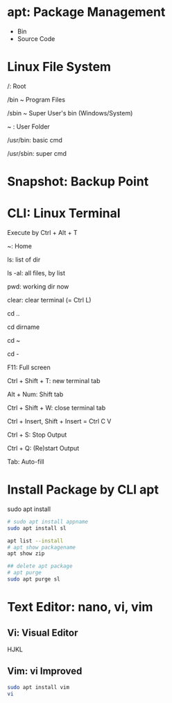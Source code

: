 # apt: Package Management

* Bin
* Source Code



# Linux File System

/: Root

/bin ~ Program Files

/sbin ~ Super User's bin (Windows/System)

~ : User Folder

/usr/bin: basic cmd

/usr/sbin: super cmd



# Snapshot: Backup Point



# CLI: Linux Terminal

Execute by Ctrl + Alt + T

~: Home

ls: list of dir

ls -al: all files, by list

pwd: working dir now

clear: clear terminal (= Ctrl L)

cd ..

cd dirname

cd ~

cd -

F11: Full screen

Ctrl + Shift + T: new terminal tab

Alt + Num: Shift tab

Ctrl + Shift + W: close terminal tab



Ctrl + Insert, Shift + Insert = Ctrl C V

Ctrl + S: Stop Output

Ctrl + Q: (Re)start Output

Tab: Auto-fill



# Install Package by CLI apt

sudo apt install

```bash
# sudo apt install appname
sudo apt install sl

apt list --install
# apt show packagename
apt show zip

## delete apt package
# apt purge
sudo apt purge sl
```



# Text Editor: nano, vi, vim

## Vi: Visual Editor

HJKL

## Vim: vi Improved

```bash
sudo apt install vim
vi
```

